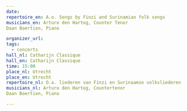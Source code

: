```yaml
---
date:
repertoire_en: A.o. Songs by Finzi and Surinamian folk songs
musicians_en: Arturo den Hartog, Counter Tenor
Daan Boertien, Piano

organizer_url: 
tags:
  - concerts
hall_nl: Catharijn Classique
hall_en: Catharijn Classique
time: 15:00
place_nl: Utrecht
place_en: Utrecht
repertoire_nl: O.a. liederen van Finzi en Surinaamse volksliederen
musicians_nl: Arturo den Hartog, Countertenor
Daan Boertien, Piano

---
```


